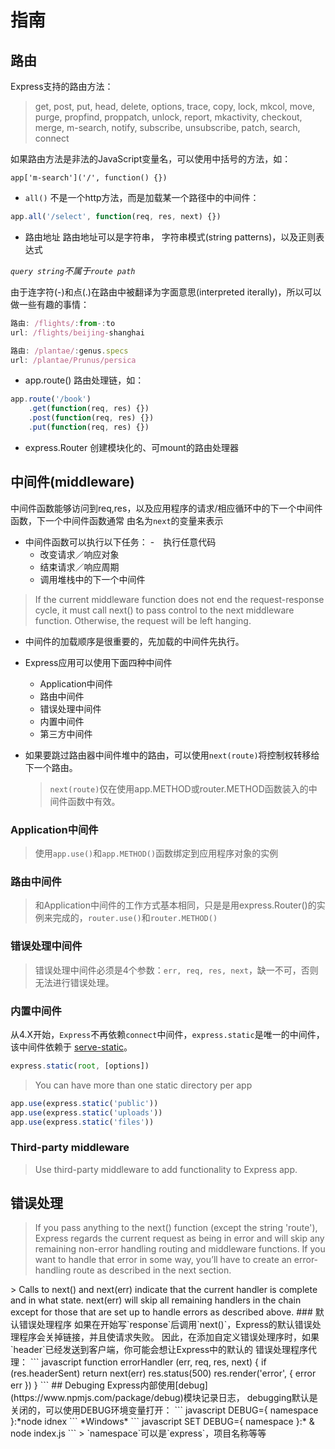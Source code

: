 # 指南

## 路由
Express支持的路由方法：
> get, post, put, head, delete, options, trace, copy, lock, mkcol, move, purge,
> propfind, proppatch, unlock, report, mkactivity, checkout, merge, m-search,
> notify, subscribe, unsubscribe, patch, search, connect

如果路由方法是非法的JavaScript变量名，可以使用中括号的方法，如：
```
app['m-search']('/', function() {})
```

- `all()`
不是一个http方法，而是加载某一个路径中的中间件：
``` javascript
app.all('/select', function(req, res, next) {})
```
- 路由地址
路由地址可以是字符串， 字符串模式(string patterns)，以及正则表达式

*`query string`不属于`route path`*

由于连字符(-)和点(.)在路由中被翻译为字面意思(interpreted iterally)，所以可以做一些有趣的事情：
``` javascript
路由: /flights/:from-:to
url: /flights/beijing-shanghai

路由: /plantae/:genus.specs
url: /plantae/Prunus/persica
```
- app.route()
路由处理链，如：
``` javascript
app.route('/book')
    .get(function(req, res) {})
    .post(function(req, res) {})
    .put(function(req, res) {})
```

- express.Router
创建模块化的、可mount的路由处理器

## 中间件(middleware)

中间件函数能够访问到req,res，以及应用程序的请求/相应循环中的下一个中间件函数，下一个中间件函数通常
由名为`next`的变量来表示

- 中间件函数可以执行以下任务：
    -　执行任意代码
    - 改变请求／响应对象
    - 结束请求／响应周期
    - 调用堆栈中的下一个中间件

> If the current middleware function does not end the request-response cycle, it must call next() to pass control to 
the next middleware function. Otherwise, the request will be left hanging.

- 中间件的加载顺序是很重要的，先加载的中间件先执行。
- Express应用可以使用下面四种中间件
    - Application中间件
    - 路由中间件
    - 错误处理中间件
    - 内置中间件
    - 第三方中间件

- 如果要跳过路由器中间件堆中的路由，可以使用`next(route)`将控制权转移给下一个路由。
    > `next(route)`仅在使用app.METHOD或router.METHOD函数装入的中间件函数中有效。
### Application中间件
> 使用`app.use()`和`app.METHOD()`函数绑定到应用程序对象的实例
### 路由中间件
> 和Application中间件的工作方式基本相同，只是是用express.Router()的实例来完成的，`router.use()`和`router.METHOD()`
### 错误处理中间件
> 错误处理中间件必须是4个参数：`err, req, res, next`，缺一不可，否则无法进行错误处理。
### 内置中间件
从4.X开始，`Express`不再依赖`connect`中间件，`express.static`是唯一的中间件，该中间件依赖于
[serve-static](https://github.com/expressjs/serve-static?_ga=1.2156208.1809675876.1481434281)。
``` javascript
express.static(root, [options])
```
> You can have more than one static directory per app
``` javascript
app.use(express.static('public'))
app.use(express.static('uploads'))
app.use(express.static('files'))
```
### Third-party middleware
> Use third-party middleware to add functionality to Express app.

## 错误处理
> If you pass anything to the next() function (except the string 'route'), 
    Express regards the current request as being in error and will skip any
    remaining non-error handling routing and middleware functions. If you want
    to handle that error in some way, you’ll have to create an error-handling
    route as described in the next section.
<!-->
> Calls to next() and next(err) indicate that the current handler is complete and
    in what state. next(err) will skip all remaining handlers in the chain except
    for those that are set up to handle errors as described above.

### 默认错误处理程序
如果在开始写`response`后调用`next()`，Express的默认错误处理程序会关掉链接，并且使请求失败。

因此，在添加自定义错误处理序时，如果`header`已经发送到客户端，你可能会想让Express中的默认的
错误处理程序代理：
``` javascript
function errorHandler (err, req, res, next) {
    if (res.headerSent) return next(err)

    res.status(500)
    res.render('error', { error err })
}
```

## Debuging
Express内部使用[debug](https://www.npmjs.com/package/debug)模块记录日志，
debugging默认是关闭的，可以使用DEBUG环境变量打开：
``` javascript
DEBUG={ namespace }:*node idnex
```
*Windows*
``` javascript
SET DEBUG={ namespace }:* & node index.js
```
> `namespace`可以是`express`，项目名称等等